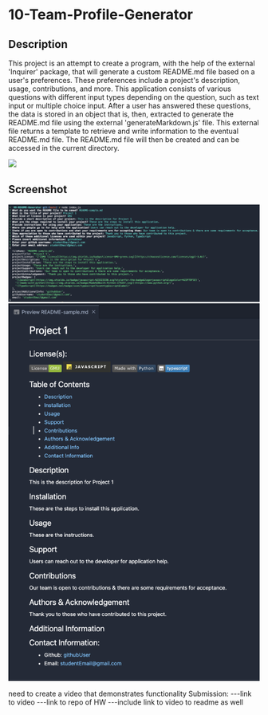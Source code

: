 # 10-Team-Profile-Generator

## Description

This project is an attempt to create a program, with the help of the external 'Inquirer' package, that will generate a custom README.md file based on a user's preferences. These preferences include a project's description, usage, contributions, and more. This application consists of various questions with different input types depending on the question, such as text input or multiple choice input. After a user has answered these questions, the data is stored in an object that is, then, extracted to generate the README.md file using the external 'generateMarkdown.js' file. This external file returns a template to retrieve and write information to the eventual README.md file. The README.md file will then be created and can be accessed in the current directory.

![](https://github.com/noahfajarda/09-README-Generator/blob/main/Assets/README-GENERATOR-DEMO.gif)

## Screenshot

![App Screenshot](https://github.com/noahfajarda/09-README-Generator/blob/main/Assets/Screenshot1.png)
![App Screenshot](https://github.com/noahfajarda/09-README-Generator/blob/main/Assets/Screenshot2.png)

need to create a video that demonstrates functionality
Submission:
---link to video
---link to repo of HW
---include link to video to readme as well
